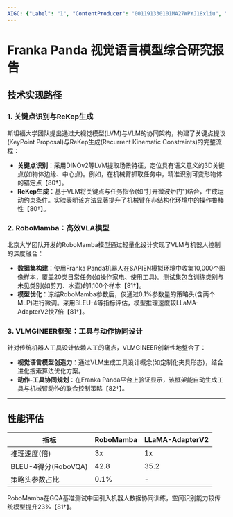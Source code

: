 ```yaml
---
AIGC: {"Label": "1", "ContentProducer": "001191330101MA27WPYJ18xliu", "ProduceID": "377ecc79-5b92-47e1-bbb8-b4f2f43fec4d", "ReserveCode1": "iflow", "ContentPropagator": "iflow", "PropagateID": "iflow", "ReserveCode2": "iflow"}
---
```


# Franka Panda 视觉语言模型综合研究报告

## 技术实现路径

### 1. 关键点识别与ReKep生成
斯坦福大学团队提出通过大视觉模型(LVM)与VLM的协同架构，构建了关键点提议(KeyPoint Proposal)与ReKep生成(Recurrent Kinematic Constraints)的完整流程：
- **关键点识别**：采用DINOv2等LVM提取场景特征，定位具有语义意义的3D关键点(如物体边缘、中心点)。例如，在机械臂抓取任务中，精准识别可变形物体的锚定点【80†】。
- **ReKep生成**：基于VLM将关键点与任务指令(如"打开微波炉门")结合，生成运动约束条件。实验表明该方法显著提升了机械臂在非结构化环境中的操作鲁棒性【80†】。

### 2. RoboMamba：高效VLA模型
北京大学团队开发的RoboMamba模型通过轻量化设计实现了VLM与机器人控制的深度融合：
- **数据集构建**：使用Franka Panda机器人在SAPIEN模拟环境中收集10,000个图像样本，覆盖20类日常任务(如操作家电、使用工具)。测试集包含训练类别与未见类别(如剪刀、水壶)的1,100个样本【81†】。
- **模型优化**：冻结RoboMamba参数后，仅通过0.1%参数量的策略头(含两个MLP)进行微调。采用BLEU-4等指标评估，模型推理速度较LLaMA-AdapterV2快7倍【81†】。

### 3. VLMGINEER框架：工具与动作协同设计
针对传统机器人工具设计依赖人工的痛点，VLMGINEER创新性地整合了：
- **视觉语言模型创造力**：通过VLM生成工具设计概念(如定制化夹具形态)，结合进化搜索算法优化方案。
- **动作-工具协同规划**：在Franka Panda平台上验证显示，该框架能自动生成工具与机械臂动作的联合控制策略【82†】。

---

## 性能评估
| 指标                | RoboMamba       | LLaMA-AdapterV2 |  
|---------------------|-----------------|-----------------|  
| 推理速度(倍)       | 3x              | 1x              |  
| BLEU-4得分(RoboVQA)| 42.8            | 35.2            |  
| 策略头参数占比       | 0.1%            | -               |  

RoboMamba在GQA基准测试中因引入机器人数据协同训练，空间识别能力较传统模型提升23%【81†】。
